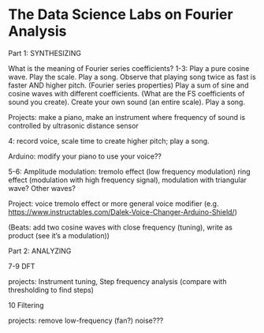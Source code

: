 # The Data Science Labs on Fourier Analysis

Part 1: SYNTHESIZING


What is the meaning of Fourier series coefficients?
1-3: Play a pure cosine wave. Play the scale. Play a song. Observe that playing song twice as fast is faster AND higher pitch. (Fourier series properties) Play a sum of sine and cosine waves with different coefficients. (What are the FS coefficients of sound you create).  Create your own sound (an entire scale). Play a song.

Projects: make a piano, make an instrument where frequency of sound is controlled by ultrasonic distance sensor


4: record voice, scale time to create higher pitch; play a song.

Arduino: modify your piano to use your voice??


5-6: Amplitude modulation: tremolo effect (low frequency modulation) ring effect (modulation with high frequency signal), modulation with triangular wave? Other waves?

Project: voice tremolo effect or more general voice modifier (e.g. https://www.instructables.com/Dalek-Voice-Changer-Arduino-Shield/) 



(Beats: add two cosine waves with close frequency (tuning), write as product (see it’s a modulation)) 



Part 2: ANALYZING


7-9 DFT 


projects: Instrument tuning, Step frequency analysis (compare with thresholding to find steps)

10 Filtering 

projects: remove low-frequency (fan?) noise???